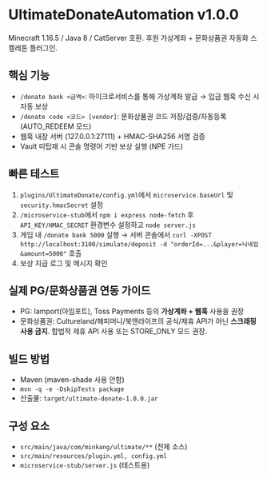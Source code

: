 # UltimateDonateAutomation v1.0.0

Minecraft 1.16.5 / Java 8 / CatServer 호환. 후원 가상계좌 + 문화상품권 자동화 스켈레톤 플러그인.

## 핵심 기능
- `/donate bank <금액>`: 마이크로서비스를 통해 가상계좌 발급 → 입금 웹훅 수신 시 자동 보상
- `/donate code <코드> [vendor]`: 문화상품권 코드 저장/검증/자동등록(AUTO_REDEEM 모드)
- 웹훅 내장 서버 (127.0.0.1:27111) + HMAC-SHA256 서명 검증
- Vault 미탑재 시 콘솔 명령어 기반 보상 실행 (NPE 가드)

## 빠른 테스트
1) `plugins/UltimateDonate/config.yml`에서 `microservice.baseUrl` 및 `security.hmacSecret` 설정
2) `/microservice-stub`에서 `npm i express node-fetch` 후 `API_KEY/HMAC_SECRET` 환경변수 설정하고 `node server.js`
3) 게임 내 `/donate bank 5000` 실행 → 서버 콘솔에서 `curl -XPOST http://localhost:3100/simulate/deposit -d "orderId=...&player=닉네임&amount=5000"` 호출
4) 보상 지급 로그 및 메시지 확인

## 실제 PG/문화상품권 연동 가이드
- PG: Iamport(아임포트), Toss Payments 등의 **가상계좌 + 웹훅** 사용을 권장
- 문화상품권: Cultureland/해피머니/북앤라이프의 공식/제휴 API가 아닌 **스크래핑 사용 금지**. 합법적 제휴 API 사용 또는 STORE_ONLY 모드 권장.

## 빌드 방법
- Maven (maven-shade 사용 안함)
- `mvn -q -e -DskipTests package`
- 산출물: `target/ultimate-donate-1.0.0.jar`

## 구성 요소
- `src/main/java/com/minkang/ultimate/**` (전체 소스)
- `src/main/resources/plugin.yml, config.yml`
- `microservice-stub/server.js` (테스트용)

